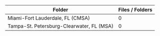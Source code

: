 | Folder                                    |   Files / Folders |
|-------------------------------------------|-------------------|
| Miami-Fort Lauderdale, FL (CMSA)          |                 0 |
| Tampa-St. Petersburg-Clearwater, FL (MSA) |                 0 |